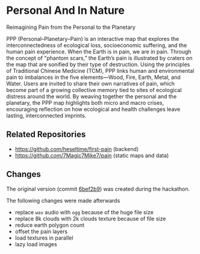 # Personal And In Nature

Reimagining Pain from the Personal to the Planetary

PPP (Personal–Planetary–Pain) is an interactive map that explores the interconnectedness of ecological loss, socioeconomic suffering, and the human pain experience. When the Earth is in pain, we are in pain. Through the concept of "phantom scars,” the Earth’s pain is illustrated by craters on the map that are sonified by their type of destruction. Using the principles of Traditional Chinese Medicine (TCM), PPP links human and environmental pain to imbalances in the five elements—Wood, Fire, Earth, Metal, and Water. Users are invited to share their own narratives of pain, which become part of a growing collective memory tied to sites of ecological distress around the world. By weaving together the personal and the planetary, the PPP map highlights both micro and macro crises, encouraging reflection on how ecological and health challenges leave lasting, interconnected imprints.

## Related Repositories

- https://github.com/heseltime/first-pain (backend)
- https://github.com/7Magic7Mike7/pain (static maps and data)

## Changes

The original version (commit [6bef2b9](https://github.com/lukas-tr/pain/commit/6bef2b9de02b868b0c3e2c11b3d724a75cfe19f5)) was created during the hackathon.

The following changes were made afterwards
- replace `wav` audio with `ogg` because of the huge file size
- replace 8k clouds with 2k clouds texture because of file size
- reduce earth polygon count
- offset the pain layers
- load textures in parallel
- lazy load images

